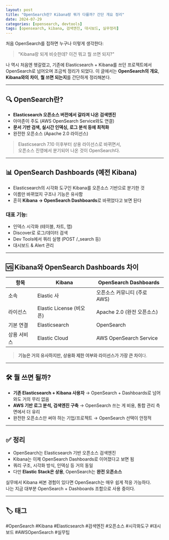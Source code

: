 ```yaml
---
layout: post
title: "OpenSearch란? Kibana랑 뭐가 다를까? 간단 개요 정리"
date: 2024-07-29
categories: [opensearch, devtools]
tags: [opensearch, kibana, 검색엔진, 대시보드, 실무정리]
---
```


처음 OpenSearch를 접하면 누구나 이렇게 생각한다:

> "Kibana랑 되게 비슷한데? 이건 뭐고 뭘 쓰면 되지?"

나 역시 처음엔 헷갈렸고, 기존에 Elasticsearch + Kibana를 쓰던 프로젝트에서 OpenSearch로 넘어오며 조금씩 정리가 되었다. 이 글에서는 **OpenSearch의 개요**, **Kibana와의 차이**, **뭘 쓰면 되는지**를 간단하게 정리해본다.

---

## 🔍 OpenSearch란?

- **Elasticsearch 오픈소스 버전에서 갈라져 나온 검색엔진**
- 아마존이 주도 (AWS OpenSearch Service와도 연결)
- **문서 기반 검색, 실시간 인덱싱, 로그 분석 등에 최적화**
- 완전한 오픈소스 (Apache 2.0 라이선스)

> Elasticsearch 7.10 이후부터 상용 라이선스로 바뀌면서,  
> 오픈소스 진영에서 분기되어 나온 것이 OpenSearch다.

---

## 📊 OpenSearch Dashboards (예전 Kibana)

- Elasticsearch의 시각화 도구인 Kibana를 오픈소스 기반으로 분기한 것
- 이름만 바뀌었지 구조나 기능은 유사함
- 흔히 **Kibana → OpenSearch Dashboards**로 바뀌었다고 보면 된다

### 대표 기능:
- 인덱스 시각화 (테이블, 차트, 맵)
- Discover로 로그/데이터 검색
- Dev Tools에서 쿼리 실행 (POST /_search 등)
- 대시보드 & Alert 관리

---

## 🆚 Kibana와 OpenSearch Dashboards 차이

| 항목 | Kibana | OpenSearch Dashboards |
|------|--------|------------------------|
| 소속 | Elastic 사 | 오픈소스 커뮤니티 (주로 AWS) |
| 라이선스 | Elastic License (비오픈) | Apache 2.0 (완전 오픈소스) |
| 기본 연결 | Elasticsearch | OpenSearch |
| 상용 서비스 | Elastic Cloud | AWS OpenSearch Service |

> **기능은 거의 유사하지만, 상용화 제한 여부와 라이선스가 가장 큰 차이**다.

---

## 🛠️ 뭘 쓰면 될까?

- **기존 Elasticsearch + Kibana 사용자** → OpenSearch + Dashboards로 넘어와도 거의 무리 없음
- **AWS 기반 로그 분석, 검색엔진 구축** → OpenSearch 쓰는 게 비용, 통합 관리 측면에서 더 유리
- 완전한 오픈소스만 써야 하는 기업/프로젝트 → OpenSearch 선택이 안정적

---

## ✅ 정리

- OpenSearch는 Elasticsearch 기반 오픈소스 검색엔진
- Kibana는 이제 OpenSearch Dashboards로 이어졌다고 보면 됨
- 쿼리 구조, 시각화 방식, 인덱싱 등 거의 동일
- 다만 **Elastic Stack은 상용**, OpenSearch는 **완전 오픈소스**

실무에서 Kibana 써본 경험이 있다면 OpenSearch는 매우 쉽게 적응 가능하다.  
나는 지금 대부분 OpenSearch + Dashboards 조합으로 사용 중이다.

---

## 🏷️ 태그
#OpenSearch #Kibana #Elasticsearch #검색엔진 #오픈소스 #시각화도구 #대시보드 #AWSOpenSearch #실무팁

